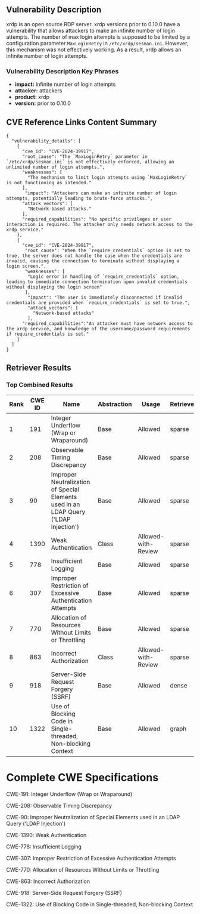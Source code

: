 ## Vulnerability Description
xrdp is an open source RDP server. xrdp versions prior to 0.10.0 have a vulnerability that allows attackers to make an infinite number of login attempts. The number of max login attempts is supposed to be limited by a configuration parameter `MaxLoginRetry` in `/etc/xrdp/sesman.ini`. However, this mechanism was not effectively working. As a result, xrdp allows an infinite number of login attempts.

### Vulnerability Description Key Phrases
- **impact:** infinite number of login attempts
- **attacker:** attackers
- **product:** xrdp
- **version:** prior to 0.10.0

## CVE Reference Links Content Summary
```
{
  "vulnerability_details": [
    {
      "cve_id": "CVE-2024-39917",
      "root_cause": "The `MaxLoginRetry` parameter in `/etc/xrdp/sesman.ini` is not effectively enforced, allowing an unlimited number of login attempts.",
      "weaknesses": [
        "The mechanism to limit login attempts using `MaxLoginRetry` is not functioning as intended."
      ],
       "impact": "Attackers can make an infinite number of login attempts, potentially leading to brute-force attacks.",
      "attack_vectors": [
        "Network-based attacks."
      ],
      "required_capabilities": "No specific privileges or user interaction is required. The attacker only needs network access to the xrdp service."
    },
    {
      "cve_id": "CVE-2024-39917",
       "root_cause": "When the `require_credentials` option is set to true, the server does not handle the case when the credentials are invalid, causing the connection to terminate without displaying a login screen.",
       "weaknesses": [
        "Logic error in handling of `require_credentials` option, leading to immediate connection termination upon invalid credentials without displaying the login screen"
       ],
        "impact": "The user is immediately disconnected if invalid credentials are provided when `require_credentials` is set to true.",
        "attack_vectors": [
          "Network-based attacks"
        ],
      "required_capabilities":"An attacker must have network access to the xrdp service, and knowledge of the username/password requirements if require_credentials is set."
    }
  ]
}
```

## Retriever Results

### Top Combined Results

| Rank | CWE ID | Name | Abstraction | Usage  | Retrievers | Individual Scores |
|------|--------|------|-------------|-------|------------|-------------------|
| 1 | 191 | Integer Underflow (Wrap or Wraparound) | Base | Allowed | sparse | 0.129 |
| 2 | 208 | Observable Timing Discrepancy | Base | Allowed | sparse | 0.116 |
| 3 | 90 | Improper Neutralization of Special Elements used in an LDAP Query ('LDAP Injection') | Base | Allowed | sparse | 0.115 |
| 4 | 1390 | Weak Authentication | Class | Allowed-with-Review | sparse | 0.115 |
| 5 | 778 | Insufficient Logging | Base | Allowed | sparse | 0.114 |
| 6 | 307 | Improper Restriction of Excessive Authentication Attempts | Base | Allowed | sparse | 0.113 |
| 7 | 770 | Allocation of Resources Without Limits or Throttling | Base | Allowed | sparse | 0.110 |
| 8 | 863 | Incorrect Authorization | Class | Allowed-with-Review | sparse | 0.109 |
| 9 | 918 | Server-Side Request Forgery (SSRF) | Base | Allowed | dense | 0.382 |
| 10 | 1322 | Use of Blocking Code in Single-threaded, Non-blocking Context | Base | Allowed | graph | 0.002 |



# Complete CWE Specifications

CWE-191: Integer Underflow (Wrap or Wraparound)

CWE-208: Observable Timing Discrepancy

CWE-90: Improper Neutralization of Special Elements used in an LDAP Query ('LDAP Injection')

CWE-1390: Weak Authentication

CWE-778: Insufficient Logging

CWE-307: Improper Restriction of Excessive Authentication Attempts

CWE-770: Allocation of Resources Without Limits or Throttling

CWE-863: Incorrect Authorization

CWE-918: Server-Side Request Forgery (SSRF)

CWE-1322: Use of Blocking Code in Single-threaded, Non-blocking Context